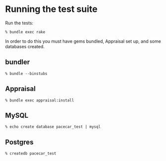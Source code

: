 Running the test suite
======================


Run the tests:

    % bundle exec rake

In order to do this you must have gems bundled, Appraisal set up, and
some databases created.

bundler
-------

    % bundle --binstubs

Appraisal
---------

    % bundle exec appraisal:install

MySQL
-----

    % echo create database pacecar_test | mysql

Postgres
--------

    % createdb pacecar_test
